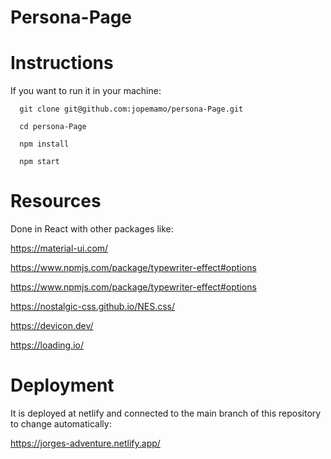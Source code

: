 # Persona-Page

# Instructions

If you want to run it in your machine:

      git clone git@github.com:jopemamo/persona-Page.git

      cd persona-Page

      npm install

      npm start

# Resources

Done in React with other packages like:

https://material-ui.com/

https://www.npmjs.com/package/typewriter-effect#options

https://www.npmjs.com/package/typewriter-effect#options

https://nostalgic-css.github.io/NES.css/

https://devicon.dev/

https://loading.io/

# Deployment

It is deployed at netlify and connected to the main branch of this repository to change automatically:

https://jorges-adventure.netlify.app/
